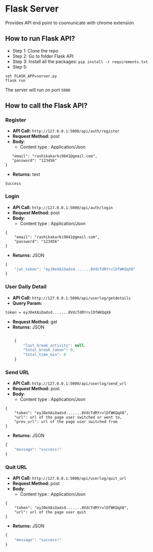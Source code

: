 # Flask Server

Provides API end point to coomunicate with chrome extension

## How to run Flask API?
- Step 1:
Clone the repo
- Step 2: 
Go to folder Flask API
- Step 3:
Install all the packages: `pip install -r requirements.txt`
- Step 5:

```
set FLASK_APP=server.py
flask run
```

The server will run on port `5000`


## How to call the Flask API?

### Register
- **API Call:** `http://127.0.0.1:5000/api/auth/register` 
- **Request Method:** post
- **Body**: 
    - Content type : Application/Json
 ```{
    "email": "rashikakarki9841@gmail.com",
    "password": "123456"
}
``` 

- **Returns:** text

```
Success
```


### Login
- **API Call:** `http://127.0.0.1:5000/api/auth/login` 
- **Request Method:** post
- **Body**: 
    - Content type : Application/Json
```
{
    "email": "rashikakarki9841@gmail.com",
    "password": "123456"
}
```
- **Returns:** JSON
```javascript
{
    "jwt_token": "eyJ0eXAiOadsd.......8VdcTdRYrvlDfWKQqX8"
}
```



### User Daily Detail

- **API Call:** `http://127.0.0.1:5000/api/userlog/getdetails` 
- **Query Param:**
```
token = eyJ0eXAiOadsd.......8VdcTdRYrvlDfWKQqX8
```
- **Request Method:** get
- **Returns:** JSON
```javascript

    {
        "last_break_activity": null,
        "total_break_taken": 0,
        "total_time_min": 0
    }

```


### Send URL

- **API Call:** `http://127.0.0.1:5000/api/userlog/send_url` 
- **Request Method:** post
- **Body**: 
    - Content type : Application/Json
```
{
    "token": "eyJ0eXAiOadsd.......8VdcTdRYrvlDfWKQqX8",
    "url": url of the page user switched or went to,
    "prev_url": url of the page user switched from
}
```
- **Returns:** JSON
```javascript
{
    "message": "success!"
}
```


### Quit URL

- **API Call:** `http://127.0.0.1:5000/api/userlog/quit_url` 
- **Request Method:** post
- **Body**: 
    - Content type : Application/Json
```
{
    "token": "eyJ0eXAiOadsd.......8VdcTdRYrvlDfWKQqX8",
    "url": url of the page user quit
}
```
- **Returns:** JSON
```javascript
{
    "message": "success!"
}
```